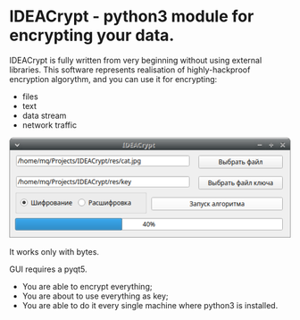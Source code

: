 # IDEACrypt - python3 module for encrypting your data.

IDEACrypt is fully written from very beginning without using external libraries.
This software represents realisation of highly-hackproof encryption algorythm, and you can use it 
for encrypting:
 - files
 - text
 - data stream
 - network traffic

![Preview](https://github.com/sqarrt/IDEACrypt/blob/master/res/example.png?raw=true)

It works only with bytes. 

GUI requires a pyqt5.

* You are able to encrypt everything;
* You are about to use everything as key;
* You are able to do it every single machine where python3 is installed.

[//]: #references 
[IDEACrypt]: <https://github.com/sqarrt/IDEACrypt>
[git-repo-url]: <https://github.com/sqarrt/IDEACrypt.git>
